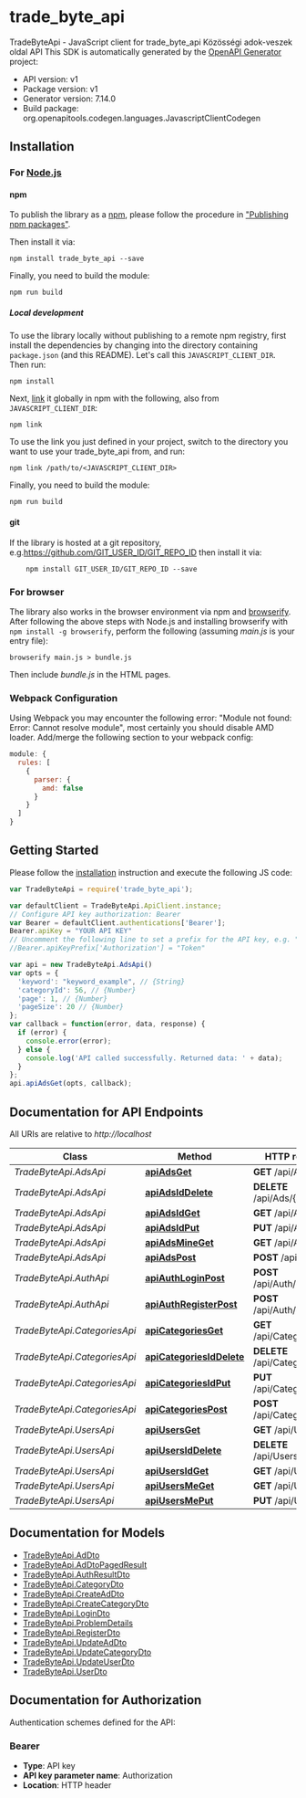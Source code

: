 # trade_byte_api

TradeByteApi - JavaScript client for trade_byte_api
Közösségi adok-veszek oldal API
This SDK is automatically generated by the [OpenAPI Generator](https://openapi-generator.tech) project:

- API version: v1
- Package version: v1
- Generator version: 7.14.0
- Build package: org.openapitools.codegen.languages.JavascriptClientCodegen

## Installation

### For [Node.js](https://nodejs.org/)

#### npm

To publish the library as a [npm](https://www.npmjs.com/), please follow the procedure in ["Publishing npm packages"](https://docs.npmjs.com/getting-started/publishing-npm-packages).

Then install it via:

```shell
npm install trade_byte_api --save
```

Finally, you need to build the module:

```shell
npm run build
```

##### Local development

To use the library locally without publishing to a remote npm registry, first install the dependencies by changing into the directory containing `package.json` (and this README). Let's call this `JAVASCRIPT_CLIENT_DIR`. Then run:

```shell
npm install
```

Next, [link](https://docs.npmjs.com/cli/link) it globally in npm with the following, also from `JAVASCRIPT_CLIENT_DIR`:

```shell
npm link
```

To use the link you just defined in your project, switch to the directory you want to use your trade_byte_api from, and run:

```shell
npm link /path/to/<JAVASCRIPT_CLIENT_DIR>
```

Finally, you need to build the module:

```shell
npm run build
```

#### git

If the library is hosted at a git repository, e.g.https://github.com/GIT_USER_ID/GIT_REPO_ID
then install it via:

```shell
    npm install GIT_USER_ID/GIT_REPO_ID --save
```

### For browser

The library also works in the browser environment via npm and [browserify](http://browserify.org/). After following
the above steps with Node.js and installing browserify with `npm install -g browserify`,
perform the following (assuming *main.js* is your entry file):

```shell
browserify main.js > bundle.js
```

Then include *bundle.js* in the HTML pages.

### Webpack Configuration

Using Webpack you may encounter the following error: "Module not found: Error:
Cannot resolve module", most certainly you should disable AMD loader. Add/merge
the following section to your webpack config:

```javascript
module: {
  rules: [
    {
      parser: {
        amd: false
      }
    }
  ]
}
```

## Getting Started

Please follow the [installation](#installation) instruction and execute the following JS code:

```javascript
var TradeByteApi = require('trade_byte_api');

var defaultClient = TradeByteApi.ApiClient.instance;
// Configure API key authorization: Bearer
var Bearer = defaultClient.authentications['Bearer'];
Bearer.apiKey = "YOUR API KEY"
// Uncomment the following line to set a prefix for the API key, e.g. "Token" (defaults to null)
//Bearer.apiKeyPrefix['Authorization'] = "Token"

var api = new TradeByteApi.AdsApi()
var opts = {
  'keyword': "keyword_example", // {String} 
  'categoryId': 56, // {Number} 
  'page': 1, // {Number} 
  'pageSize': 20 // {Number} 
};
var callback = function(error, data, response) {
  if (error) {
    console.error(error);
  } else {
    console.log('API called successfully. Returned data: ' + data);
  }
};
api.apiAdsGet(opts, callback);

```

## Documentation for API Endpoints

All URIs are relative to *http://localhost*

Class | Method | HTTP request | Description
------------ | ------------- | ------------- | -------------
*TradeByteApi.AdsApi* | [**apiAdsGet**](docs/AdsApi.md#apiAdsGet) | **GET** /api/Ads | 
*TradeByteApi.AdsApi* | [**apiAdsIdDelete**](docs/AdsApi.md#apiAdsIdDelete) | **DELETE** /api/Ads/{id} | 
*TradeByteApi.AdsApi* | [**apiAdsIdGet**](docs/AdsApi.md#apiAdsIdGet) | **GET** /api/Ads/{id} | 
*TradeByteApi.AdsApi* | [**apiAdsIdPut**](docs/AdsApi.md#apiAdsIdPut) | **PUT** /api/Ads/{id} | 
*TradeByteApi.AdsApi* | [**apiAdsMineGet**](docs/AdsApi.md#apiAdsMineGet) | **GET** /api/Ads/mine | 
*TradeByteApi.AdsApi* | [**apiAdsPost**](docs/AdsApi.md#apiAdsPost) | **POST** /api/Ads | 
*TradeByteApi.AuthApi* | [**apiAuthLoginPost**](docs/AuthApi.md#apiAuthLoginPost) | **POST** /api/Auth/login | 
*TradeByteApi.AuthApi* | [**apiAuthRegisterPost**](docs/AuthApi.md#apiAuthRegisterPost) | **POST** /api/Auth/register | 
*TradeByteApi.CategoriesApi* | [**apiCategoriesGet**](docs/CategoriesApi.md#apiCategoriesGet) | **GET** /api/Categories | 
*TradeByteApi.CategoriesApi* | [**apiCategoriesIdDelete**](docs/CategoriesApi.md#apiCategoriesIdDelete) | **DELETE** /api/Categories/{id} | 
*TradeByteApi.CategoriesApi* | [**apiCategoriesIdPut**](docs/CategoriesApi.md#apiCategoriesIdPut) | **PUT** /api/Categories/{id} | 
*TradeByteApi.CategoriesApi* | [**apiCategoriesPost**](docs/CategoriesApi.md#apiCategoriesPost) | **POST** /api/Categories | 
*TradeByteApi.UsersApi* | [**apiUsersGet**](docs/UsersApi.md#apiUsersGet) | **GET** /api/Users | 
*TradeByteApi.UsersApi* | [**apiUsersIdDelete**](docs/UsersApi.md#apiUsersIdDelete) | **DELETE** /api/Users/{id} | 
*TradeByteApi.UsersApi* | [**apiUsersIdGet**](docs/UsersApi.md#apiUsersIdGet) | **GET** /api/Users/{id} | 
*TradeByteApi.UsersApi* | [**apiUsersMeGet**](docs/UsersApi.md#apiUsersMeGet) | **GET** /api/Users/me | 
*TradeByteApi.UsersApi* | [**apiUsersMePut**](docs/UsersApi.md#apiUsersMePut) | **PUT** /api/Users/me | 


## Documentation for Models

 - [TradeByteApi.AdDto](docs/AdDto.md)
 - [TradeByteApi.AdDtoPagedResult](docs/AdDtoPagedResult.md)
 - [TradeByteApi.AuthResultDto](docs/AuthResultDto.md)
 - [TradeByteApi.CategoryDto](docs/CategoryDto.md)
 - [TradeByteApi.CreateAdDto](docs/CreateAdDto.md)
 - [TradeByteApi.CreateCategoryDto](docs/CreateCategoryDto.md)
 - [TradeByteApi.LoginDto](docs/LoginDto.md)
 - [TradeByteApi.ProblemDetails](docs/ProblemDetails.md)
 - [TradeByteApi.RegisterDto](docs/RegisterDto.md)
 - [TradeByteApi.UpdateAdDto](docs/UpdateAdDto.md)
 - [TradeByteApi.UpdateCategoryDto](docs/UpdateCategoryDto.md)
 - [TradeByteApi.UpdateUserDto](docs/UpdateUserDto.md)
 - [TradeByteApi.UserDto](docs/UserDto.md)


## Documentation for Authorization


Authentication schemes defined for the API:
### Bearer


- **Type**: API key
- **API key parameter name**: Authorization
- **Location**: HTTP header

